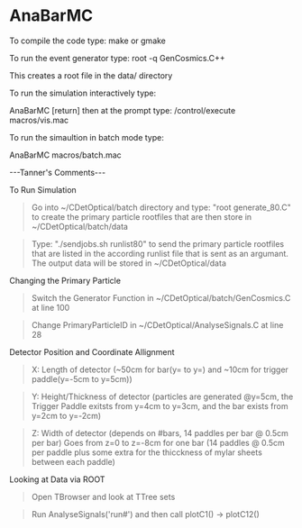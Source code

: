 # AnaBarMC
To compile the code type:
make or gmake

To run the event generator type:
root -q GenCosmics.C++

This creates a root file in the data/ directory

To run the simulation interactively type:

AnaBarMC [return]
then at the prompt type:
/control/execute macros/vis.mac

To run the simaultion in batch mode type:

AnaBarMC macros/batch.mac

---Tanner's Comments---

To Run Simulation

>Go into ~/CDetOptical/batch directory and type: "root generate_80.C" to create the primary particle rootfiles that are then store in ~/CDetOptical/batch/data
                                                                                  
>Type: "./sendjobs.sh runlist80" to send the primary particle rootfiles that are   listed in the according runlist file that is sent as an argumant. The output data will be stored in ~/CDetOptical/data
                                                                                  
Changing the Primary Particle

>Switch the Generator Function in ~/CDetOptical/batch/GenCosmics.C at line 100

>Change PrimaryParticleID in ~/CDetOptical/AnalyseSignals.C at line 28

Detector Position and Coordinate Allignment

>X: Length of detector (~50cm for bar(y= to y=) and ~10cm for trigger paddle(y=-5cm to y=5cm)) 

>Y: Height/Thickness of detector (particles are generated @y=5cm, the Trigger Paddle exitsts from y=4cm to y=3cm, and the bar exists from y=2cm to y=-2cm) 

>Z: Width of detector (depends on #bars, 14 paddles per bar @ 0.5cm per bar) Goes from z=0 to z=-8cm for one bar (14 paddles @ 0.5cm per paddle plus some extra for the thicckness of mylar sheets between each paddle) 

Looking at Data via ROOT

>Open TBrowser and look at TTree sets

>Run AnalyseSignals('run#') and then call plotC1() -> plotC12() 
